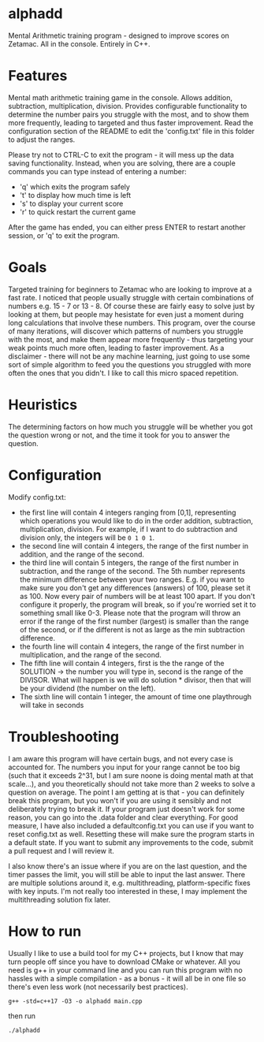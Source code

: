 # alphadd
Mental Arithmetic training program - designed to improve scores on Zetamac. All in the console. Entirely in C++.

# Features

Mental math arithmetic training game in the console. Allows addition, subtraction, multiplication, division. Provides configurable functionality to determine the number pairs you struggle with the most, and to show them more frequently, leading to targeted and thus faster improvement. Read the configuration section of the README to edit the 'config.txt' file in this folder to adjust the ranges. 

Please try not to CTRL-C to exit the program - it will mess up the data saving functionality. Instead, when you are solving, there are a couple commands you can type instead of entering a number:

- 'q' which exits the program safely
- 't' to display how much time is left
- 's' to display your current score
- 'r' to quick restart the current game

After the game has ended, you can either press ENTER to restart another session, or 'q' to exit the program.

# Goals
Targeted training for beginners to Zetamac who are looking to improve at a fast rate. I noticed that people usually struggle
with certain combinations of numbers e.g. 15 - 7 or 13 - 8. Of course these are fairly easy to solve just by looking at them, but people may
hesistate for even just a moment during long calculations that involve these numbers. This program, over the course of many iterations, will discover
which patterns of numbers you struggle with the most, and make them appear more frequently - thus targeting your weak points
much more often, leading to faster improvement. As a disclaimer - there will not be any machine learning, just going to
use some sort of simple algorithm to feed you the questions you struggled with more often the ones that you didn't.
I like to call this micro spaced repetition. 

# Heuristics

The determining factors on how much you struggle will be whether you got the question wrong or not, and the time it took for you to answer the question.

# Configuration

Modify config.txt:
- the first line will contain 4 integers ranging from [0,1], representing which operations you would like to do in the order addition, subtraction, multiplication, division. For example, if I want to do subtraction and division only, the integers will be `0 1 0 1`.
- the second line will contain 4 integers, the range of the first number in addition, and the range of the second.
- the third line will contain 5 integers, the range of the first number in subtraction, and the range of the second. The 5th number represents the minimum difference between your two ranges. E.g. if you want to make sure you don't get any differences (answers) of 100, please set it as 100. Now every pair of numbers will be at least 100 apart. If you don't configure it properly, the program will break, so if you're worried set it to something small like 0-3. Please note that the program will throw an error if the range of the first number (largest) is smaller
than the range of the second, or if the different is not as large as the min subtraction difference.
- the fourth line will contain 4 integers, the range of the first number in multiplication, and the range of the second.
- The fifth line will contain 4 integers, first is the the range of the SOLUTION -> the number you will type in, second is the range of the DIVISOR. What will happen is we will do solution * divisor, then that will be your dividend (the number on the left). 
- The sixth line will contain 1 integer, the amount of time one playthrough will take in seconds

# Troubleshooting

I am aware this program will have certain bugs, and not every case is accounted for. The numbers you input
for your range cannot be too big (such that it exceeds 2^31, but I am sure noone is doing mental math at that scale...), and you theoretically should not take more than 2 weeks to solve a question on average. The point I am getting at is that - you can definitely break this program, but you won't if you are using it sensibly and not deliberately trying to break it. If your program just doesn't work for some reason, you can go into the .data folder and clear everything. For good measure, I have also included a defaultconfig.txt you can use if you want to reset config.txt as well. Resetting these will make sure the program starts in a default state. If you want to submit any improvements to the code, submit a pull request and I will review it.

I also know there's an issue where if you are on the last question, and the timer passes the limit, you will still be able to input the last answer. There are multiple solutions around it, e.g. multithreading, platform-specific fixes with key inputs. I'm not really too interested in these, I may implement the multithreading solution fix later.

# How to run
Usually I like to use a build tool for my C++ projects, but I know that may turn people off since you have to download CMake or 
whatever. All you need is g++ in your command line and you can run this program with no hassles with a simple compilation - as a
bonus - it will all be in one file so there's even less work (not necessarily best practices).

```
g++ -std=c++17 -O3 -o alphadd main.cpp
```

then run

```
./alphadd
```
